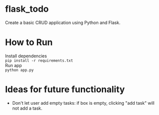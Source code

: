 # flask_todo
Create a basic CRUD application using Python and Flask.

# How to Run
Install dependencies  
`pip install -r requirements.txt`  
Run app  
`python app.py`

# Ideas for future functionality  
- Don't let user add empty tasks: if box is empty, clicking "add task" will not add a task.
